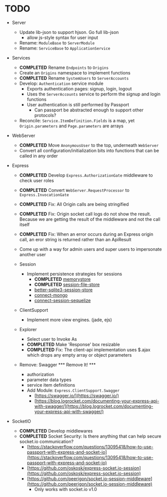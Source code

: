 
# TODO

- Server
	- Update lib-json to support hjson. Go full lib-json
		- allow js-style syntax for user input
	- Rename: `ModuleBase` to `ServerModule`
	- Rename: `ServiceBase` to `ApplicationService`

- Services
	- **COMPLETED** Rename `Endpoints` to `Origins`
	- Create an `Origins` namespace to implement functions
	- **COMPLETED** Rename `SystemUsers` to `ServerAccounts`
	- Develop: `Authentication` service module
		- Exports authentication pages: signup, login, logout
		- Uses the `ServerAccounts` service to perform the signup and login functions
		- User authentication is still performed by Passport
			- Can passport be abstracted enough to support other protocols?
	- Reconcile: `Service.ItemDefinition.Fields` is a map, yet `Origin.parameters` and `Page.parameters` are arrays

- WebServer
	- **COMPLETED** Move `AnonymousUser` to the top, underneath `WebServer`
	- Convert all configuration/initialization bits into functions that can be called in any order

- Express
	- **COMPLETED** Develop `Express.AuthorizationGate` middleware to check user roles
	- **COMPLETED** Convert `WebServer.RequestProcessor` to `Express.InvocationGate`
	- **COMPLETED** Fix: All Origin calls are being stringified
	- **COMPLETED** Fix: Origin socket call logs do not show the result. Because we are getting the result of the middleware and not the call itself
	- **COMPLETED** Fix: When an error occurs during an Express origin call, an eror string is returned rather than an ApiResult
	- Come up with a way for admin users and super users to impersonate another user

	- Session
		- Implement persistence strategies for sessions
			- **COMPLETED** [memorystore](https://www.npmjs.com/package/memorystore)
			- **COMPLETED** [session-file-store](https://www.npmjs.com/package/session-file-store)
			- [better-sqlite3-session-store](https://www.npmjs.com/package/better-sqlite3-session-store)
			- [connect-mongo](https://www.npmjs.com/package/connect-mongo)
			- [connect-session-sequelize](https://www.npmjs.com/package/connect-session-sequelize)

	- ClientSupport
		- Implement more view engines. (jade, ejs)

	- Explorer
		- Select user to Invoke As
		- **COMPLETED** Make 'Response' box resizable
		- **COMPLETED** Fix: The client-api implementation uses $.ajax which drops any empty array or object parameters

	- Remove: Swagger *** Remove It! ***
		- authorization
		- parameter data types
		- service item definitions
		- Add Module: `Express.ClientSupport.Swagger`
			- [https://swagger.io/](https://swagger.io/)
			- [https://blog.logrocket.com/documenting-your-express-api-with-swagger/](https://blog.logrocket.com/documenting-your-express-api-with-swagger/)

- SocketIO
	- **COMPLETED** Develop middlewares
	- **COMPLETED** Socket Security: Is there anything that can help secure socket.io communication?
		- [https://stackoverflow.com/questions/13095418/how-to-use-passport-with-express-and-socket-io](https://stackoverflow.com/questions/13095418/how-to-use-passport-with-express-and-socket-io)
		- [https://github.com/oskosk/express-socket.io-session](https://github.com/oskosk/express-socket.io-session)
		- [https://github.com/peerigon/socket.io-session-middleware](https://github.com/peerigon/socket.io-session-middleware)
			- Only works with socket.io v1.0

